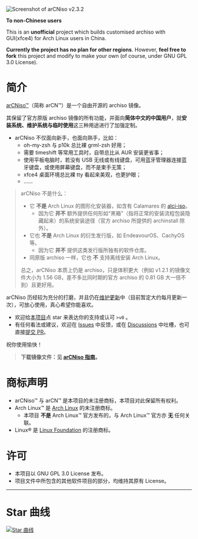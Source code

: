 ![Screenshot of arCNiso v2.3.2](https://github.com/clsty/arCNiso/raw/main/docs/public/screenshot.png)

**To non-Chinese users**

This is an **unofficial** project which builds customised archiso with GUI(xfce4) for Arch Linux users in China. 

**Currently the project has no plan for other regions**. 
However, **feel free to fork** this project and modify to make your own (of course, under GNU GPL 3.0 License).

# 简介

[arCNiso™](https://github.com/clsty/arCNiso)（简称 arCN™）是一个自由开源的 archiso 镜像。

其保留了官方原版 archiso 镜像的所有功能，并面向<b>简体中文的中国用户</b>，就<b>安装系统、维护系统与临时使用</b>这三种用途进行了加强定制。

- arCNiso 不仅面向新手，也面向熟手，比如：
  - oh-my-zsh 与 p10k 总比裸 grml-zsh 好用；
  - 需要 timeshift 等常用工具时，自带总比从 AUR 安装更省事；
  - 使用平板电脑时，若没有 USB 无线或有线键盘，可用蓝牙管理器连接蓝牙键盘，或使用屏幕键盘，而不是束手无策；
  - xfce4 桌面环境总比裸 tty 看起来美观，也更护眼；
  - ……

> arCNiso 不是什么：
> 
> - 它 **不是** Arch Linux 的图形化安装器，如含有 Calamares 的 [alci-iso](https://github.com/arch-linux-calamares-installer/alci-iso)。
>   - 因为它 **并不** 额外提供任何形如“黑箱”（指将正常的安装流程包装隐藏起来）的系统安装途径（官方 archiso 所提供的 archinstall 除外）。
> - 它也 **不是** Arch Linux 的衍生发行版，如 EndeavourOS、CachyOS 等。
>   - 因为它 **并不** 提供这类发行版所独有的软件仓库。
> - 同原版 archiso 一样，它也 **不** 支持离线安装 Arch Linux。
> 
> 总之，arCNiso 本质上仍是 archiso，只是体积更大（例如 v1.2.1 的镜像文件大小为 1.56 GB，差不多比同时期的官方 archiso 的 0.81 GB 大一倍不到）且更好用。

arCNiso 历经较为充分的打磨，并且仍在[维护更新](https://github.com/clsty/arCNiso/blob/main/docs/update.md)中（目前暂定大约每月更新一次），可放心使用，真心希望你能喜欢。

- 欢迎给[本项目](https://github.com/clsty/arCNiso)点 star 来表达你的支持或认可 `>v0` 。
- 有任何看法或建议，欢迎在 [Issues](https://github.com/clsty/arCNiso/issues) 中反馈，或在 [Discussions](https://github.com/clsty/arCNiso/discussions) 中吐槽，也可直接[提交 PR](https://arcn.clsty.link/dev/howtopr/)。

祝你使用愉快！

> **下载镜像文件：见 [arCNiso 指南](https://arcn.clsty.link/using/obtain/)。**

# 商标声明

- arCNiso™ 与 arCN™ 是本项目的未注册商标，本项目对此保留所有权利。
- Arch Linux™ 是 [Arch Linux](https://archlinux.org) 的未注册商标。
  - 本项目 **不是** Arch Linux™ 官方发布的，与 Arch Linux™ 官方亦 **无** 任何关联。
- Linux® 是 [Linux Foundation](https://www.linuxfoundation.org) 的注册商标。

# 许可

- 本项目以 GNU GPL 3.0 License 发布。
- 项目文件中所包含的其他软件项目的部分，均维持其原有 License。

---

# Star 曲线
[![Star 曲线](https://starchart.cc/clsty/arCNiso.svg?variant=adaptive)](https://starchart.cc/clsty/arCNiso)
